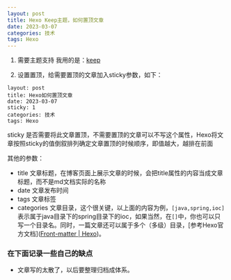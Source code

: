 ```yaml
---
layout: post
title: Hexo Keep主题，如何置顶文章
date: 2023-03-07
categories: 技术
tags: Hexo
---
```


1. 需要主题支持
    我用的是：[keep](https://github.com/XPoet/hexo-theme-keep)

2. 设置置顶，给需要置顶的文章加入sticky参数，如下：

  ~~~
  layout: post
  title: Hexo如何置顶文章
  date: 2023-03-07
  sticky: 1
  categories: 技术
  tags: Hexo
  ~~~

   sticky 是否需要将此文章置顶，不需要置顶的文章可以不写这个属性，Hexo将文章按照sticky的值倒叙排列确定文章置顶的时候顺序，即值越大，越排在前面

  其他的参数：

  - title 文章标题，在博客页面上展示文章的时候，会把title属性的内容当成文章标题，而不是md文档实际的名称
  - date 文章发布时间
  - tags 文章标签
  - categories 文章目录，这个很关键，以上面的内容为例，`[java,spring,ioc]`表示属于java目录下的spring目录下的ioc，如果当然，在`[]`中，你也可以只写一个目录名。同时，一篇文章还可以属于多个（多级）目录，[参考Hexo官方文档]([Front-matter | Hexo](https://hexo.io/docs/front-matter#Categories-amp-Tags))。





### 在下面记录一些自己的缺点

- 文章写的太散了，以后要整理归档成体系。







